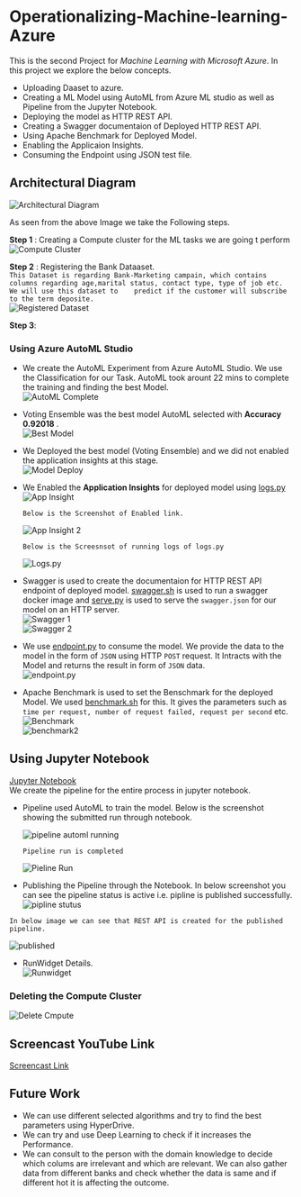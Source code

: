 # Operationalizing-Machine-learning-Azure

This is the second Project for *Machine Learning with Microsoft Azure*. In this project we explore the below concepts.
 * Uploading Daaset to azure.
 * Creating a ML Model using AutoML from Azure ML studio as well as Pipeline from the Jupyter Notebook.
 * Deploying the model as HTTP REST API.
 * Creating a Swagger documentaion of Deployed HTTP REST API.
 * Using Apache Benchmark for Deployed Model.
 * Enabling the Applicaion Insights.
 * Consuming the Endpoint using JSON test file.
   
## Architectural Diagram  
![Architectural Diagram](https://github.com/Bhosalenileshn/Operationalizing-Machine-learning-Azure/blob/main/screenshots/ArchitectureDiagram2.png)  

As seen from the above Image we take the Following steps.

**Step 1** :  Creating a Compute cluster for the ML tasks we are going t perform  
![Compute Cluster](https://github.com/Bhosalenileshn/Operationalizing-Machine-learning-Azure/blob/main/screenshots/compute_cluster.png)  

**Step 2** : Registering the Bank Dataaset.  
  `This Dataset is regarding Bank-Marketing campain, which contains columns regarding age,marital status, contact type, type of job etc. We will use this dataset to    predict if the customer will subscribe to the term deposite.`   
  ![Registered Dataset](https://github.com/Bhosalenileshn/Operationalizing-Machine-learning-Azure/blob/main/screenshots/registerd_dataset.png)  

**Step 3**:  
### Using Azure AutoML Studio  
* We create the AutoML Experiment from Azure AutoML Studio. We use the Classification for our Task.
  AutoML took arount 22 mins to complete the training and finding the best Model.  
  ![AutoML Complete](https://github.com/Bhosalenileshn/Operationalizing-Machine-learning-Azure/blob/main/screenshots/autoMLrun%20complete.png)  
 
 
* Voting Ensemble was the best model AutoML selected with **Accuracy 0.92018** .  
  ![Best Model](https://github.com/Bhosalenileshn/Operationalizing-Machine-learning-Azure/blob/main/screenshots/autoML%20Best%20Model.png)  
  
* We Deployed the best model (Voting Ensemble) and we did not enabled the application insights at this stage.  
  ![Model Deploy](https://github.com/Bhosalenileshn/Operationalizing-Machine-learning-Azure/blob/main/screenshots/autoMLDeloyModel.png)  
  
* We Enabled the **Application Insights** for deployed model using [logs.py](https://github.com/Bhosalenileshn/Operationalizing-Machine-learning-Azure/blob/main/starter_files/logs.py)  
  ![App Insight](https://github.com/Bhosalenileshn/Operationalizing-Machine-learning-Azure/blob/main/screenshots/appInsightenabled.png)  
  
  `Below is the Screenshot of Enabled link.  `
    
  ![App Insight 2](https://github.com/Bhosalenileshn/Operationalizing-Machine-learning-Azure/blob/main/screenshots/applicationInsightlink.png)  
    
  `Below is the Screesnsot of running logs of logs.py  `  
  
  ![Logs.py](https://github.com/Bhosalenileshn/Operationalizing-Machine-learning-Azure/blob/main/screenshots/enablingApplicationInsight_logsscrpt.png)    
  
 * Swagger is used to create the documentaion for HTTP REST API endpoint of deployed model. [swagger.sh](https://github.com/Bhosalenileshn/Operationalizing-Machine-learning-Azure/blob/main/starter_files/swagger/swagger.sh) is used to run a swagger docker image and [serve.py](https://github.com/Bhosalenileshn/Operationalizing-Machine-learning-Azure/blob/main/starter_files/swagger/serve.py) is used to serve the `swagger.json` for our model on an HTTP server.    
 ![Swagger 1](https://github.com/Bhosalenileshn/Operationalizing-Machine-learning-Azure/blob/main/screenshots/swaggerURI_running.png)    
 ![Swagger 2](https://github.com/Bhosalenileshn/Operationalizing-Machine-learning-Azure/blob/main/screenshots/swaggerURI_running_2.png)    
 
 * We use [endpoint.py](https://github.com/Bhosalenileshn/Operationalizing-Machine-learning-Azure/blob/main/starter_files/endpoint.py) to consume the model. We provide the data to the model in the form of `JSON` using HTTP `POST` request. It Intracts with the Model and returns the result in form of `JSON` data.  
 ![endpoint.py](https://github.com/Bhosalenileshn/Operationalizing-Machine-learning-Azure/blob/main/screenshots/EndpointRun.png)    
   
 * Apache Benchmark is used to set the Benschmark for the deployed Model. We used [benchmark.sh](https://github.com/Bhosalenileshn/Operationalizing-Machine-learning-Azure/blob/main/starter_files/benchmark.sh) for this. It gives the parameters such as `time per request, number of request failed, request per second` etc.  
 ![Benchmark](https://github.com/Bhosalenileshn/Operationalizing-Machine-learning-Azure/blob/main/screenshots/benchmartRun_2.png)    
 ![benchmark2](https://github.com/Bhosalenileshn/Operationalizing-Machine-learning-Azure/blob/main/screenshots/benchmartRun_1.png)    
 

## Using Jupyter Notebook
[Jupyter Notebook](https://github.com/Bhosalenileshn/Operationalizing-Machine-learning-Azure/blob/main/starter_files/aml-pipelines-with-automated-machine-learning-step.ipynb)    
We create the pipeline for the entire process in jupyter notebook.    

* Pipeline used AutoML to train the model. Below is the screenshot showing the submitted run through notebook.     
  
  ![pipeline automl running](https://github.com/Bhosalenileshn/Operationalizing-Machine-learning-Azure/blob/main/screenshots/JN_Pipeline_Run_endpoint%20running.png)    
  
  `Pipeline run is completed`    
  
  ![Pieline Run](https://github.com/Bhosalenileshn/Operationalizing-Machine-learning-Azure/blob/main/screenshots/JN_autoMLrun.png)   
  
 * Publishing the Pipeline through the Notebook. In below screenshot you can see the pipeline status is active i.e. pipline is published successfully.  
  ![pipline stutus](https://github.com/Bhosalenileshn/Operationalizing-Machine-learning-Azure/blob/main/screenshots/JN_Pipeline_published_1.png)    
  
  `In below image we can see that REST API is created for the published pipeline.`  
  
  ![published](https://github.com/Bhosalenileshn/Operationalizing-Machine-learning-Azure/blob/main/screenshots/JN_Pipeline_published_2.png)    
  
 * RunWidget Details.    
   ![Runwidget](https://github.com/Bhosalenileshn/Operationalizing-Machine-learning-Azure/blob/main/screenshots/JN_Pipeline_Runwidget.png)    
   

### Deleting the Compute Cluster    
![Delete Cmpute](https://github.com/Bhosalenileshn/Operationalizing-Machine-learning-Azure/blob/main/screenshots/delete_compute_cluster.png)    

## Screencast YouTube Link
[Screencast Link](https://youtu.be/PBOQOW3wr7k)  

## Future Work    
* We can use different selected algorithms and try to find the best parameters using HyperDrive.  
* We can try and use Deep Learning to check if it increases the Performance.  
* We can consult to the person with the domain knowledge to decide which colums are irrelevant and which are relevant. We can also gather data from different       banks and check whether the data is same and if different hot it is affecting the outcome.   

  
  

  
  
